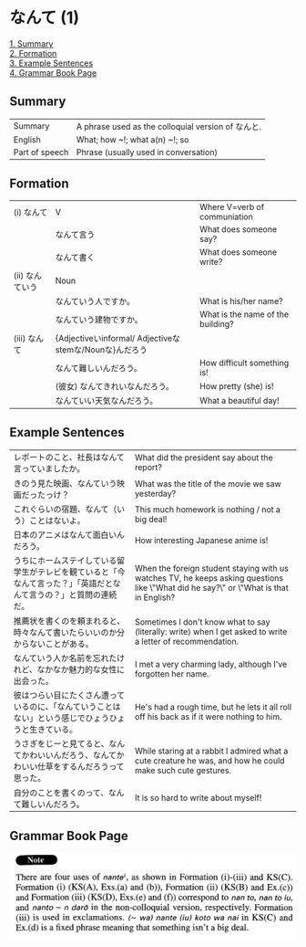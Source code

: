 # なんて (1)

[1. Summary](#summary)<br>
[2. Formation](#formation)<br>
[3. Example Sentences](#example-sentences)<br>
[4. Grammar Book Page](#grammar-book-page)<br>


## Summary

<table><tr>   <td>Summary</td>   <td>A phrase used as the colloquial version of なんと.</td></tr><tr>   <td>English</td>   <td>What; how ~!; what a(n) ~!; so</td></tr><tr>   <td>Part of speech</td>   <td>Phrase (usually used in conversation)</td></tr></table>

## Formation

<table class="table"><tbody><tr class="tr head"><td class="td"><span class="numbers">(i)</span> <span class="concept">なんて</span></td><td class="td"><span class="concept"></span><span>V</span></td><td class="td"><span>Where V=verb of communiation</span></td></tr><tr class="tr"><td class="td"></td><td class="td"><span class="concept">なんて</span><span>言う</span></td><td class="td"><span>What does someone say?</span></td></tr><tr class="tr"><td class="td"></td><td class="td"><span class="concept">なんて</span><span>書く</span></td><td class="td"><span>What does someone write?</span></td></tr><tr class="tr head"><td class="td"><span class="numbers">(ii)</span> <span class="concept">なんて</span><span class="bold">いう</span></td><td class="td"><span class="concept"></span><span>Noun</span></td><td class="td"></td></tr><tr class="tr"><td class="td"></td><td class="td"><span class="concept">なんて</span><span>いう人ですか。</span></td><td class="td"><span>What is his/her name?</span></td></tr><tr class="tr"><td class="td"></td><td class="td"><span class="concept">なんて</span><span>いう建物ですか。</span></td><td class="td"><span>What is the name of the building?</span></td></tr><tr class="tr head"><td class="td"><span class="numbers">(iii)</span> <span class="concept">なんて</span></td><td class="td"><span class="concept"></span><span>{Adjectiveいinformal/ Adjectiveなstemな/Nounな}んだろう</span></td><td class="td"></td></tr><tr class="tr"><td class="td"></td><td class="td"><span class="concept">なんて</span><span>難しいんだろう。</span></td><td class="td"><span>How difficult something is!</span></td></tr><tr class="tr"><td class="td"></td><td class="td"><span>(彼女)</span> <span class="concept">なんて</span><span>きれいなんだろう。</span></td><td class="td"><span>How pretty (she) is!</span></td></tr><tr class="tr"><td class="td"></td><td class="td"><span class="concept">なんて</span><span>いい天気なんだろう。</span></td><td class="td"><span>What a beautiful day!</span></td></tr></tbody></table>

## Example Sentences

<table><tr>   <td>レポートのこと、社長はなんて言っていましたか。</td>   <td>What did the president say about the report?</td></tr><tr>   <td>きのう見た映画、なんていう映画だったっけ？</td>   <td>What was the title of the movie we saw yesterday?</td></tr><tr>   <td>これぐらいの宿題、なんて（いう）ことはないよ。</td>   <td>This much homework is nothing / not a big deal!</td></tr><tr>   <td>日本のアニメはなんて面白いんだろう。</td>   <td>How interesting Japanese anime is!</td></tr><tr>   <td>うちにホームステイしている留学生がテレビを観ていると「今なんて言った？」「英語だとなんて言うの？」と質問の連続だ。</td>   <td>When the foreign student staying with us watches TV, he keeps asking questions like \"What did he say?\" or \"What is that in English?</td></tr><tr>   <td>推薦状を書くのを頼まれると、時々なんて書いたらいいのか分からないことがある。</td>   <td>Sometimes I don't know what to say (literally: write) when I get asked to write a letter of recommendation.</td></tr><tr>   <td>なんていう人か名前を忘れたけれど、なかなか魅力的な女性に出会った。</td>   <td>I met a very charming lady, although I've forgotten her name.</td></tr><tr>   <td>彼はつらい目にたくさん遭っているのに、「なんていうことはない」という感じでひょうひょうと生きている。</td>   <td>He's had a rough time, but he lets it all roll off his back as if it were nothing to him.</td></tr><tr>   <td>うさぎをじーと見てると、なんてかわいいんだろう、なんてかわいい仕草をするんだろうって思った。</td>   <td>While staring at a rabbit I admired what a cute creature he was, and how he could make such cute gestures.</td></tr><tr>   <td>自分のことを書くのって、なんて難しいんだろう。</td>   <td>It is so hard to write about myself!</td></tr></table>

## Grammar Book Page

![](../img/Advancedなんて1.png)

